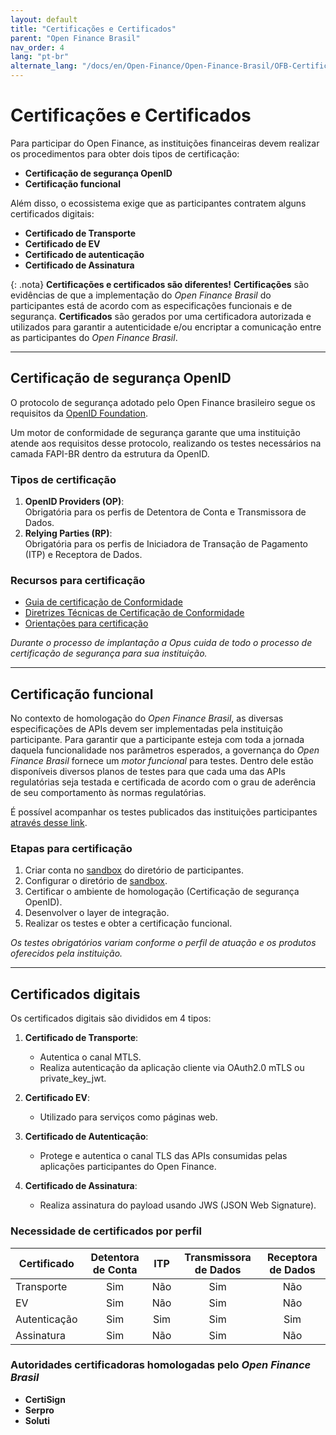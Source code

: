 ```yaml
---
layout: default
title: "Certificações e Certificados"
parent: "Open Finance Brasil"
nav_order: 4
lang: "pt-br"
alternate_lang: "/docs/en/Open-Finance/Open-Finance-Brasil/OFB-Certificações/"
---
```


# Certificações e Certificados

Para participar do Open Finance, as instituições financeiras devem realizar os procedimentos para obter dois tipos de certificação:

- **Certificação de segurança OpenID**
- **Certificação funcional**

Além disso, o ecossistema exige que as participantes contratem alguns certificados digitais:

- **Certificado de Transporte**
- **Certificado de EV**
- **Certificado de autenticação**
- **Certificado de Assinatura**

{: .nota}
**Certificações e certificados são diferentes!**
**Certificações** são evidências de que a implementação do *Open Finance Brasil* do participantes está de acordo com as especificações funcionais e de segurança.
**Certificados** são gerados por uma certificadora autorizada e utilizados para garantir a autenticidade e/ou encriptar a comunicação entre as participantes do *Open Finance Brasil*.

---

## Certificação de segurança OpenID

O protocolo de segurança adotado pelo Open Finance brasileiro segue os requisitos da [OpenID Foundation](https://openid.net/).

Um motor de conformidade de segurança garante que uma instituição atende aos requisitos desse protocolo, realizando os testes necessários na camada FAPI-BR dentro da estrutura da OpenID.

### Tipos de certificação

1. **OpenID Providers (OP)**:  
   Obrigatória para os perfis de Detentora de Conta e Transmissora de Dados.
2. **Relying Parties (RP)**:  
   Obrigatória para os perfis de Iniciadora de Transação de Pagamento (ITP) e Receptora de Dados.

### Recursos para certificação

- [Guia de certificação de Conformidade](https://openfinancebrasil.atlassian.net/wiki/spaces/OF/pages/155910145/Guia+de+Certifica+o+de+Conformidade)
- [Diretrizes Técnicas de Certificação de Conformidade](https://openfinancebrasil.atlassian.net/wiki/spaces/OF/pages/17378905/Diretrizes+T+cnicas+de+Certifica+o+de+Conformidade)
- [Orientações para certificação](https://openfinancebrasil.atlassian.net/wiki/download/attachments/17378905/20230124_Orienta%C3%A7%C3%B5es%20sobre%20certifica%C3%A7%C3%B5es.pptx?api=v2)

*Durante o processo de implantação a Opus cuida de todo o processo de certificação de segurança para sua instituição.*

---

## Certificação funcional

No contexto de homologação do *Open Finance Brasil*, as diversas especificações de APIs devem ser implementadas pela instituição participante. Para garantir que a participante esteja com toda a jornada daquela funcionalidade nos parâmetros esperados, a governança do *Open Finance Brasil* fornece um *motor funcional* para testes. Dentro dele estão disponíveis diversos planos de testes para que cada uma das APIs regulatórias seja testada e certificada de acordo com o grau de aderência de seu comportamento às normas regulatórias.

É possível acompanhar os testes publicados das instituições participantes [através desse link](https://web.conformance.directory.openbankingbrasil.org.br/plans.html?public=true).

### Etapas para certificação

1. Criar conta no [sandbox](https://web.sandbox.directory.openbankingbrasil.org.br/organisations) do diretório de participantes.
2. Configurar o diretório de [sandbox](https://web.sandbox.directory.openbankingbrasil.org.br/organisations).
3. Certificar o ambiente de homologação (Certificação de segurança OpenID).
4. Desenvolver o layer de integração.
5. Realizar os testes e obter a certificação funcional.

*Os testes obrigatórios variam conforme o perfil de atuação e os produtos oferecidos pela instituição.*

---

## Certificados digitais

Os certificados digitais são divididos em 4 tipos:

1. **Certificado de Transporte**:
   - Autentica o canal MTLS.
   - Realiza autenticação da aplicação cliente via OAuth2.0 mTLS ou private_key_jwt.

2. **Certificado EV**:
   - Utilizado para serviços como páginas web.

3. **Certificado de Autenticação**:
   - Protege e autentica o canal TLS das APIs consumidas pelas aplicações participantes do Open Finance.

4. **Certificado de Assinatura**:
   - Realiza assinatura do payload usando JWS (JSON Web Signature).

### Necessidade de certificados por perfil

| Certificado         | Detentora de Conta | ITP | Transmissora de Dados | Receptora de Dados |
|---------------------|:--------------------:|:-----:|:-----------------------:|:--------------------:|
| Transporte          | Sim                | Não | Sim                   | Não                |
| EV                  | Sim                | Não | Sim                   | Não                |
| Autenticação        | Sim                | Sim | Sim                   | Sim                |
| Assinatura          | Sim                | Não | Sim                   | Não                |

### Autoridades certificadoras homologadas pelo *Open Finance Brasil*

- **CertiSign**
- **Serpro**
- **Soluti**
